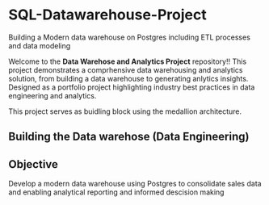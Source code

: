 # SQL-Datawarehouse-Project
Building a Modern data warehouse on Postgres including ETL processes and data modeling

Welcome to the **Data Warehose and Analytics Project** repository!!
This project demonstrates a comprhensive data warehousing and analytics solution, from building a data warehouse to generating anlytics insights. Designed as a portfolio project highlighting industry best practices in data engineering and analytics.

This project serves as buidling block using the medallion architecture.

## Building the Data warehose (Data Engineering)

## Objective
Develop a modern data warehouse using Postgres to consolidate sales data and enabling analytical reporting and informed descision making


